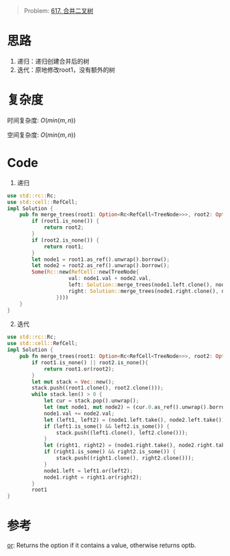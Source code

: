 
> Problem: [617. 合并二叉树](https://leetcode.cn/problems/merge-two-binary-trees/description/)

# 思路

1. 递归：递归创建合并后的树
2. 迭代：原地修改root1，没有额外的树

# 复杂度

时间复杂度: $O(min(m,n))$

空间复杂度: $O(min(m,n))$

# Code

1. 递归

```Rust []
use std::rc::Rc;
use std::cell::RefCell;
impl Solution {
    pub fn merge_trees(root1: Option<Rc<RefCell<TreeNode>>>, root2: Option<Rc<RefCell<TreeNode>>>) -> Option<Rc<RefCell<TreeNode>>> {
        if (root1.is_none()) {
            return root2;
        }
        if (root2.is_none()) {
            return root1;
        }
        let node1 = root1.as_ref().unwrap().borrow();
        let node2 = root2.as_ref().unwrap().borrow();
        Some(Rc::new(RefCell::new(TreeNode{
                    val: node1.val + node2.val,
                    left: Solution::merge_trees(node1.left.clone(), node2.left.clone()),
                    right: Solution::merge_trees(node1.right.clone(), node2.right.clone()),
                })))
    }
}
```
  
2. 迭代

```Rust []
use std::rc::Rc;
use std::cell::RefCell;
impl Solution {
    pub fn merge_trees(root1: Option<Rc<RefCell<TreeNode>>>, root2: Option<Rc<RefCell<TreeNode>>>) -> Option<Rc<RefCell<TreeNode>>> {
        if root1.is_none() || root2.is_none(){
            return root1.or(root2);
        }
        let mut stack = Vec::new();
        stack.push((root1.clone(), root2.clone()));
        while stack.len() > 0 {
            let cur = stack.pop().unwrap();
            let (mut node1, mut node2) = (cur.0.as_ref().unwrap().borrow_mut(), cur.1.as_ref().unwrap().borrow_mut());
            node1.val += node2.val;
            let (left1, left2) = (node1.left.take(), node2.left.take());
            if (left1.is_some() && left2.is_some()) {
                stack.push((left1.clone(), left2.clone()));
            }
            let (right1, right2) = (node1.right.take(), node2.right.take());
            if (right1.is_some() && right2.is_some()) {
                stack.push((right1.clone(), right2.clone()));
            }
            node1.left = left1.or(left2);
            node1.right = right1.or(right2);
        }
        root1
}
```

# 参考

[or](https://doc.rust-lang.org/std/option/enum.Option.html#method.or): Returns the option if it contains a value, otherwise returns optb.